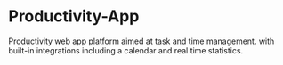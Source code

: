 # Productivity-App
Productivity web app platform aimed at task and time management. with built-in integrations including a calendar and real time statistics.
